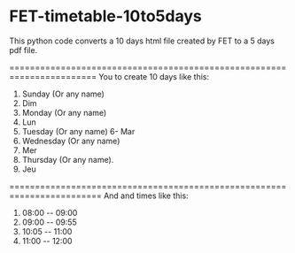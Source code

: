 # FET-timetable-10to5days
This python code converts a 10 days html file created by FET to a 5 days pdf file.

=======================================================================
You to create 10 days like this:
1. Sunday (Or any name)
2. Dim
3. Monday (Or any name)
4. Lun
5. Tuesday (Or any name)
6- Mar
7. Wednesday (Or any name)
8. Mer
9. Thursday (Or any name).
10. Jeu

========================================================================
And and times like this:
1. 08:00 -- 09:00
1. 09:00 -- 09:55
1. 10:05 -- 11:00
1. 11:00 -- 12:00
